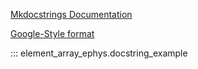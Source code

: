 [Mkdocstrings Documentation](https://mkdocstrings.github.io/usage/)

[Google-Style format](https://google.github.io/styleguide/pyguide.html#38-comments-and-docstrings)

::: element_array_ephys.docstring_example